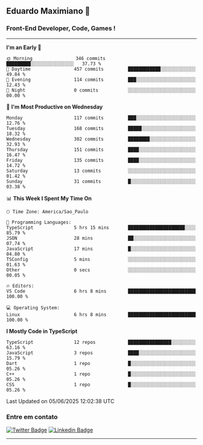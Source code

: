 ## Eduardo Maximiano 👋

### Front-End Developer, Code, Games !

---

<!--START_SECTION:waka-->
**I'm an Early 🐤** 

```text
🌞 Morning                346 commits         █████████░░░░░░░░░░░░░░░░   37.73 % 
🌆 Daytime                457 commits         ████████████░░░░░░░░░░░░░   49.84 % 
🌃 Evening                114 commits         ███░░░░░░░░░░░░░░░░░░░░░░   12.43 % 
🌙 Night                  0 commits           ░░░░░░░░░░░░░░░░░░░░░░░░░   00.00 % 
```
📅 **I'm Most Productive on Wednesday** 

```text
Monday                   117 commits         ███░░░░░░░░░░░░░░░░░░░░░░   12.76 % 
Tuesday                  168 commits         █████░░░░░░░░░░░░░░░░░░░░   18.32 % 
Wednesday                302 commits         ████████░░░░░░░░░░░░░░░░░   32.93 % 
Thursday                 151 commits         ████░░░░░░░░░░░░░░░░░░░░░   16.47 % 
Friday                   135 commits         ████░░░░░░░░░░░░░░░░░░░░░   14.72 % 
Saturday                 13 commits          ░░░░░░░░░░░░░░░░░░░░░░░░░   01.42 % 
Sunday                   31 commits          █░░░░░░░░░░░░░░░░░░░░░░░░   03.38 % 
```


📊 **This Week I Spent My Time On** 

```text
🕑︎ Time Zone: America/Sao_Paulo

💬 Programming Languages: 
TypeScript               5 hrs 15 mins       █████████████████████░░░░   85.79 % 
JSON                     28 mins             ██░░░░░░░░░░░░░░░░░░░░░░░   07.74 % 
JavaScript               17 mins             █░░░░░░░░░░░░░░░░░░░░░░░░   04.80 % 
TSConfig                 5 mins              ░░░░░░░░░░░░░░░░░░░░░░░░░   01.63 % 
Other                    0 secs              ░░░░░░░░░░░░░░░░░░░░░░░░░   00.05 % 

🔥 Editors: 
VS Code                  6 hrs 8 mins        █████████████████████████   100.00 % 

💻 Operating System: 
Linux                    6 hrs 8 mins        █████████████████████████   100.00 % 
```

**I Mostly Code in TypeScript** 

```text
TypeScript               12 repos            ████████████████░░░░░░░░░   63.16 % 
JavaScript               3 repos             ████░░░░░░░░░░░░░░░░░░░░░   15.79 % 
Dart                     1 repo              █░░░░░░░░░░░░░░░░░░░░░░░░   05.26 % 
C++                      1 repo              █░░░░░░░░░░░░░░░░░░░░░░░░   05.26 % 
CSS                      1 repo              █░░░░░░░░░░░░░░░░░░░░░░░░   05.26 % 
```




 Last Updated on 05/06/2025 12:02:38 UTC
<!--END_SECTION:waka-->

### Entre em contato

[![Twitter Badge](https://img.shields.io/badge/-@edmaxi-1ca0f1?style=flat-square&labelColor=1ca0f1&logo=twitter&logoColor=white&link=https://twitter.com/edmaxi)](https://twitter.com/edmaxi)
[![Linkedin Badge](https://img.shields.io/badge/-Eduardo_Maximiano-0077B5?style=flat-square&logo=Linkedin&logoColor=white&link=https://www.linkedin.com/in/maximiano-eduardo)](https://www.linkedin.com/in/maximiano-eduardo)

---
